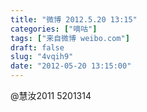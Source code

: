```yaml
---
title: "微博 2012.5.20 13:15"
categories: ["嘀咕"]
tags: ["来自微博 weibo.com"]
draft: false
slug: "4vqih9"
date: "2012-05-20 13:15:00"
---
```


<p>@慧汝2011 5201314 ​​​​</p>
